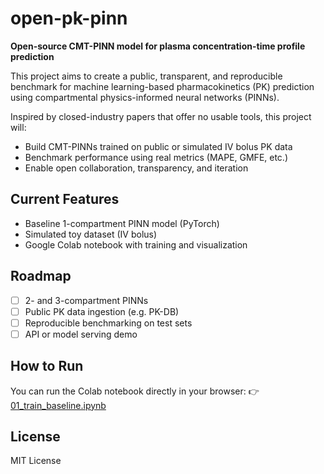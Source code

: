 # open-pk-pinn

**Open-source CMT-PINN model for plasma concentration-time profile prediction**

This project aims to create a public, transparent, and reproducible benchmark for machine learning-based pharmacokinetics (PK) prediction using compartmental physics-informed neural networks (PINNs).

Inspired by closed-industry papers that offer no usable tools, this project will:
- Build CMT-PINNs trained on public or simulated IV bolus PK data
- Benchmark performance using real metrics (MAPE, GMFE, etc.)
- Enable open collaboration, transparency, and iteration

## Current Features
- Baseline 1-compartment PINN model (PyTorch)
- Simulated toy dataset (IV bolus)
- Google Colab notebook with training and visualization

## Roadmap
- [ ] 2- and 3-compartment PINNs
- [ ] Public PK data ingestion (e.g. PK-DB)
- [ ] Reproducible benchmarking on test sets
- [ ] API or model serving demo

## How to Run
You can run the Colab notebook directly in your browser:
👉 [01_train_baseline.ipynb](notebooks/01_train_baseline.ipynb)

## License
MIT License

